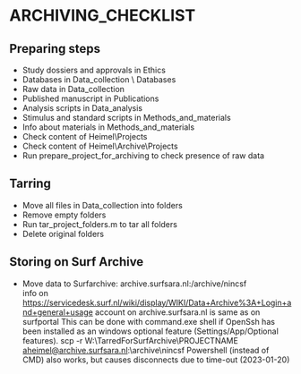 # ARCHIVING_CHECKLIST

## Preparing steps
- Study dossiers and approvals in Ethics
- Databases in Data_collection \ Databases
- Raw data in Data_collection
- Published manuscript in Publications
- Analysis scripts in Data_analysis
- Stimulus and standard scripts in Methods_and_materials 
- Info about materials in Methods_and_materials
- Check content of Heimel\Projects
- Check content of Heimel\Archive\Projects
- Run prepare_project_for_archiving to check presence of raw data

## Tarring
- Move all files in Data_collection into folders
- Remove empty folders
- Run tar_project_folders.m to tar all folders
- Delete original folders 

## Storing on Surf Archive
- Move data to Surfarchive:  archive.surfsara.nl:/archive/nincsf  
  info on https://servicedesk.surf.nl/wiki/display/WIKI/Data+Archive%3A+Login+and+general+usage
  account on archive.surfsara.nl is same as on surfportal
  This can be done with command.exe shell if OpenSsh has been installed as an windows optional feature (Settings/App/Optional features).
    scp -r W:\TarredForSurfArchive\PROJECTNAME aheimel@archive.surfsara.nl:\archive\nincsf
  Powershell (instead of CMD) also works, but causes disconnects due to time-out (2023-01-20)
